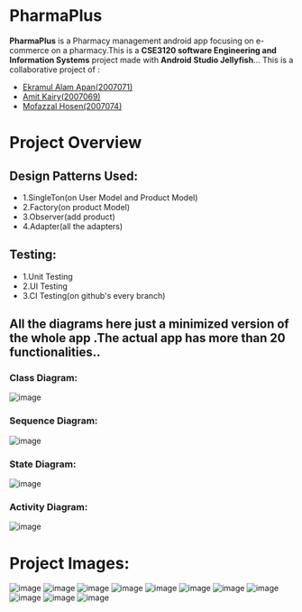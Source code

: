 # PharmaPlus
<b>PharmaPlus</b> is a Pharmacy management android app focusing on e-commerce on a pharmacy.This is a <b>CSE3120 software Engineering and Information Systems</b> project made with <b>Android Studio Jellyfish</b>...
This is a collaborative project of :
- <a href="https://github.com/Apn7">Ekramul Alam Apan(2007071)</a>
- <a href="https://github.com/superXnova21">Amit Kairy(2007069)</a>
- <a href="https://github.com/Mofazzal874">Mofazzal Hosen(2007074)</a>

# Project Overview
## Design Patterns Used:
- 1.SingleTon(on User Model and Product Model)
- 2.Factory(on product Model)
- 3.Observer(add product)
- 4.Adapter(all the adapters)
## Testing:
- 1.Unit Testing
- 2.UI Testing 
- 3.CI Testing(on github's every branch)
## All the diagrams here just a minimized version of the whole app .The actual app has more than 20 functionalities..
### Class Diagram:
![image](https://github.com/Mofazzal874/PharmaPlus/assets/35369040/ffbc2f6e-755f-44f9-9509-0ec8e5d9a210)
### Sequence Diagram:
![image](https://github.com/Mofazzal874/PharmaPlus/assets/35369040/f0dbce9a-3166-4189-a150-d2021de09d78)
### State Diagram:
![image](https://github.com/Mofazzal874/PharmaPlus/assets/35369040/7c38caac-e3ac-4dc2-bb45-a1beea9ebb6f)
### Activity Diagram:
![image](https://github.com/Mofazzal874/PharmaPlus/assets/35369040/a3abf6e5-9038-4c6f-bb35-5d9cab132c66)

# Project Images:
![image](https://github.com/Mofazzal874/PharmaPlus/assets/35369040/81312d9a-fe0f-4f99-92d8-c0332dc5b6cc)
![image](https://github.com/Mofazzal874/PharmaPlus/assets/35369040/899c4921-353b-4cfe-8ad1-04756a503c78)
![image](https://github.com/Mofazzal874/PharmaPlus/assets/35369040/c7f95a16-c31a-4899-ab89-5f96e4c4e44c)
![image](https://github.com/Mofazzal874/PharmaPlus/assets/35369040/898cb593-df7b-4346-91dc-731efce0ed89)
![image](https://github.com/Mofazzal874/PharmaPlus/assets/35369040/74369e86-2c74-4578-a099-fe042f76cf91)
![image](https://github.com/Mofazzal874/PharmaPlus/assets/35369040/dd082f8c-09b5-4dd1-b9a1-221cb4ec2857)
![image](https://github.com/Mofazzal874/PharmaPlus/assets/35369040/322b76fb-91bc-4952-b54f-4cb33363528c)
![image](https://github.com/Mofazzal874/PharmaPlus/assets/35369040/d49fcc6d-7dc7-4521-a1d1-de9b0031800e)
![image](https://github.com/Mofazzal874/PharmaPlus/assets/35369040/49cf6e1a-c494-4502-9ce4-bebc78da998d)
![image](https://github.com/Mofazzal874/PharmaPlus/assets/35369040/e39ee17b-33a1-4169-bc0a-d7a888ece65d)
![image](https://github.com/Mofazzal874/PharmaPlus/assets/35369040/80e154bf-da76-4c8e-b10b-91867dd46d34)


